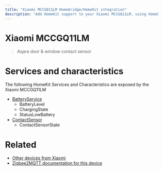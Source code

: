 ```yaml
---
title: "Xiaomi MCCGQ11LM Homebridge/HomeKit integration"
description: "Add HomeKit support to your Xiaomi MCCGQ11LM, using Homebridge, Zigbee2MQTT and homebridge-z2m."
---
```

<!---
This file has been GENERATED using src/docgen/docgen.ts
DO NOT EDIT THIS FILE MANUALLY!
-->
# Xiaomi MCCGQ11LM
> Aqara door & window contact sensor


# Services and characteristics
The following HomeKit Services and Characteristics are exposed by
the Xiaomi MCCGQ11LM

* [BatteryService](../../battery.md)
  * BatteryLevel
  * ChargingState
  * StatusLowBattery
* [ContactSensor](../../sensors.md)
  * ContactSensorState


# Related
* [Other devices from Xiaomi](../index.md#xiaomi)
* [Zigbee2MQTT documentation for this device](https://www.zigbee2mqtt.io/devices/MCCGQ11LM.html)